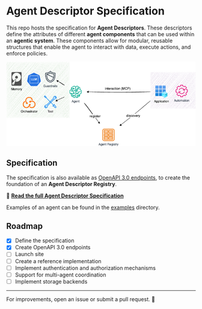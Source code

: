 # Agent Descriptor Specification

This repo hosts the specification for **Agent Descriptors**. These descriptors define the attributes of different **agent components** that can be used within an **agentic system**. These components allow for modular, reusable structures that enable the agent to interact with data, execute actions, and enforce policies.

![](images/arch.drawio.png)

## Specification

The specification is also available as [OpenAPI 3.0 endpoints](openapi.yaml), to create the foundation of an **Agent Descriptor Registry**.

📄 **[Read the full Agent Descriptor Specification](spec.md)**


Examples of an agent can be found in the [examples](examples) directory.

## Roadmap

- [x] Define the specification
- [x] Create OpenAPI 3.0 endpoints
- [ ] Launch site
- [ ] Create a reference implementation
- [ ] Implement authentication and authorization mechanisms
- [ ] Support for multi-agent coordination
- [ ] Implement storage backends
<!-- - [ ] Launch public registry -->
<!-- - [ ] Implement search APIs -->
<!-- - [ ] Improve documentation and developer guides -->

---

For improvements, open an issue or submit a pull request. 🚀
